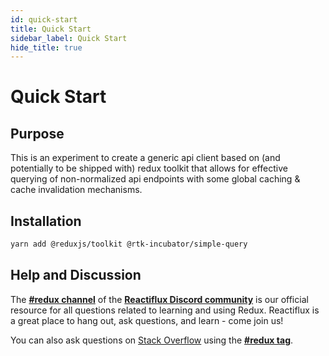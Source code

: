 ```yaml
---
id: quick-start
title: Quick Start
sidebar_label: Quick Start
hide_title: true
---
```


# Quick Start

## Purpose

This is an experiment to create a generic api client based on (and potentially to be shipped with) redux toolkit that allows for effective querying of non-normalized api endpoints with some global caching & cache invalidation mechanisms.

## Installation

```sh
yarn add @reduxjs/toolkit @rtk-incubator/simple-query
```

## Help and Discussion

The **[#redux channel](https://discord.gg/reactiflux)** of the **[Reactiflux Discord community](http://www.reactiflux.com)** is our official resource for all questions related to learning and using Redux. Reactiflux is a great place to hang out, ask questions, and learn - come join us!

You can also ask questions on [Stack Overflow](https://stackoverflow.com) using the **[#redux tag](https://stackoverflow.com/questions/tagged/redux)**.
